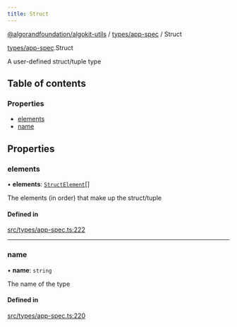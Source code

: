 ```yaml
---
title: Struct
---
```

[@algorandfoundation/algokit-utils](/reference/algokit-utils-ts/api/readme/) / [types/app-spec](/reference/algokit-utils-ts/api/modules/types_app_spec/) / Struct



[types/app-spec](/reference/algokit-utils-ts/api/modules/types_app_spec/).Struct

A user-defined struct/tuple type

## Table of contents

### Properties

- [elements](#elements)
- [name](#name)

## Properties

### elements

• **elements**: [`StructElement`](/reference/algokit-utils-ts/api/modules/types_app_spec/#structelement)[]

The elements (in order) that make up the struct/tuple

#### Defined in

[src/types/app-spec.ts:222](https://github.com/algorandfoundation/algokit-utils-ts/blob/main/src/types/app-spec.ts#L222)

___

### name

• **name**: `string`

The name of the type

#### Defined in

[src/types/app-spec.ts:220](https://github.com/algorandfoundation/algokit-utils-ts/blob/main/src/types/app-spec.ts#L220)